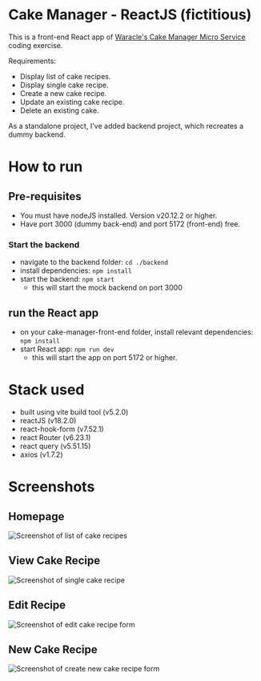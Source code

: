 # Cake Manager - ReactJS (fictitious)

This is a front-end React app of [Waracle's Cake Manager Micro Service](https://github.com/Waracle/cake-manager) coding exercise.

Requirements:
* Display list of cake recipes.
* Display single cake recipe.
* Create a new cake recipe.
* Update an existing cake recipe.
* Delete an existing cake.

As a standalone project, I've added backend project, which recreates a dummy backend.

# How to run

## Pre-requisites
* You must have nodeJS installed. Version v20.12.2 or higher.
* Have port 3000 (dummy back-end) and port 5172 (front-end) free.

### Start the backend
* navigate to the backend folder: <code>cd ./backend </code>
* install dependencies: <code>npm install </code>
* start the backend: <code>npm start </code>
  * this will start the mock backend on port 3000

## run the React app
* on your cake-manager-front-end folder, install relevant dependencies: <code>npm install </code>
* start React app: <code>npm run dev</code>
   * this will start the app on port 5172 or higher.


# Stack used

* built using vite build tool (v5.2.0)
* reactJS (v18.2.0)
* react-hook-form (v7.52.1)
* react Router (v6.23.1)
* react query (v5.51.15)
* axios (v1.7.2)

# Screenshots
## Homepage
![Screenshot of list of cake recipes](https://drive.google.com/file/d/1vTOLcl1cf6sDPCC-8BbGMexquAXpMnrk/view?usp=sharing)

## View Cake Recipe
![Screenshot of single cake recipe](https://drive.google.com/file/d/1qNyVTeVnkAKBD55SkCxyQLIGFYyml8pR/view?usp=sharing)

## Edit Recipe
![Screenshot of edit cake recipe form](https://drive.google.com/file/d/1KKuBk1Zb1pbs1O8kjQsuynDogekSRvlr/view?usp=sharing)

## New Cake Recipe
![Screenshot of create new cake recipe form](https://drive.google.com/file/d/16dAXxepPL4_cDk8UqATC8l_SApUNZag9/view?usp=sharing)